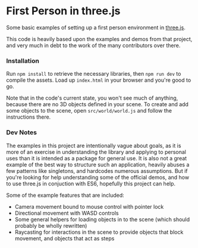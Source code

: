First Person in three.js
========

Some basic examples of setting up a first person environment in [three.js](https://github.com/mrdoob/three.js/).

This code is heavily based upon the examples and demos from that project, and very much in debt to the work of the many contributors over there.

### Installation ###

Run `npm install` to retrieve the necessary libraries, then `npm run dev` to compile the assets. Load up `index.html` in your browser and you're good to go.

Note that in the code's current state, you won't see much of anything, because there are no 3D objects defined in your scene. To create and add some objects to the scene, open `src/world/world.js` and follow the instructions there.

### Dev Notes ###

The examples in this project are intentionally vague about goals, as it is more of an exercise in understanding the library and applying to personal uses than it is intended as a package for general use. It is also not a great example of the best way to structure such an application, heavily abuses a few patterns like singletons, and hardcodes numerous assumptions. But if you're looking for help understanding some of the official demos, and how to use three.js in conjuction with ES6, hopefully this project can help.

Some of the example features that are included:
- Camera movement bound to mouse control with pointer lock
- Directional movement with WASD controls
- Some general helpers for loading objects in to the scene (which should probably be wholly rewritten)
- Raycasting for interactions in the scene to provide objects that block movement, and objects that act as steps
